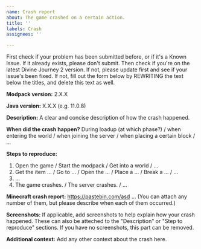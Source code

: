 ```yaml
---
name: Crash report
about: The game crashed on a certain action.
title: ''
labels: Crash
assignees: ''

---
```


First check if your problem has been submitted before, or if it's a Known Issue. If it already exists, please don't submit. Then check if you're on the latest Divine Journey 2 version. If not, please update first and see if your issue's been fixed. If not, fill out the form below by REWRITING the text below the titles, and delete this text as well.

**Modpack version:**
2.X.X

**Java version:**
X.X.X (e.g. 11.0.8)

**Description:**
A clear and concise description of how the crash happened.

**When did the crash happen?**
During loadup (at which phase?) / when entering the world / when joining the server / when placing a certain block / ...

**Steps to reproduce:**
1. Open the game / Start the modpack / Get into a world / ...
2. Get the item ... / Go to ... / Open the ... / Place a ... / Break a ... / ...
3. ...
4. The game crashes. / The server crashes. / ...

**Minecraft crash report:**
https://pastebin.com/asd ...
(You can attach any number of them, but please describe when each of them occurred.)

**Screenshots:**
If applicable, add screenshots to help explain how your crash happened. These can also be atteched to the "Description" or "Step to reproduce" sections. If you have no screenshots, this part can be removed.

**Additional context:**
Add any other context about the crash here.
